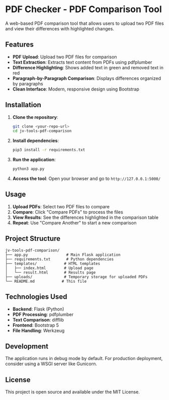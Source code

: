 # PDF Checker - PDF Comparison Tool

A web-based PDF comparison tool that allows users to upload two PDF files and view their differences with highlighted changes.

## Features

- **PDF Upload**: Upload two PDF files for comparison
- **Text Extraction**: Extracts text content from PDFs using pdfplumber
- **Difference Highlighting**: Shows added text in green and removed text in red
- **Paragraph-by-Paragraph Comparison**: Displays differences organized by paragraphs
- **Clean Interface**: Modern, responsive design using Bootstrap

## Installation

1. **Clone the repository**:
   ```bash
   git clone <your-repo-url>
   cd jv-tools-pdf-comparison
   ```

2. **Install dependencies**:
   ```bash
   pip3 install -r requirements.txt
   ```

3. **Run the application**:
   ```bash
   python3 app.py
   ```

4. **Access the tool**:
   Open your browser and go to `http://127.0.0.1:5000/`

## Usage

1. **Upload PDFs**: Select two PDF files to compare
2. **Compare**: Click "Compare PDFs" to process the files
3. **View Results**: See the differences highlighted in the comparison table
4. **Repeat**: Use "Compare Another" to start a new comparison

## Project Structure

```
jv-tools-pdf-comparison/
├── app.py                 # Main Flask application
├── requirements.txt       # Python dependencies
├── templates/            # HTML templates
│   ├── index.html        # Upload page
│   └── result.html       # Results page
├── uploads/              # Temporary storage for uploaded PDFs
└── README.md            # This file
```

## Technologies Used

- **Backend**: Flask (Python)
- **PDF Processing**: pdfplumber
- **Text Comparison**: difflib
- **Frontend**: Bootstrap 5
- **File Handling**: Werkzeug

## Development

The application runs in debug mode by default. For production deployment, consider using a WSGI server like Gunicorn.

## License

This project is open source and available under the MIT License.
